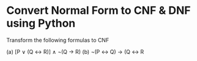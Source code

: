 # Convert Normal Form to CNF & DNF using Python 

Transform the following formulas to CNF

(a) [P ∨ (Q ↔ R)] ∧ ¬(Q → R)
(b) ¬(P ↔ Q) → (Q ↔ R